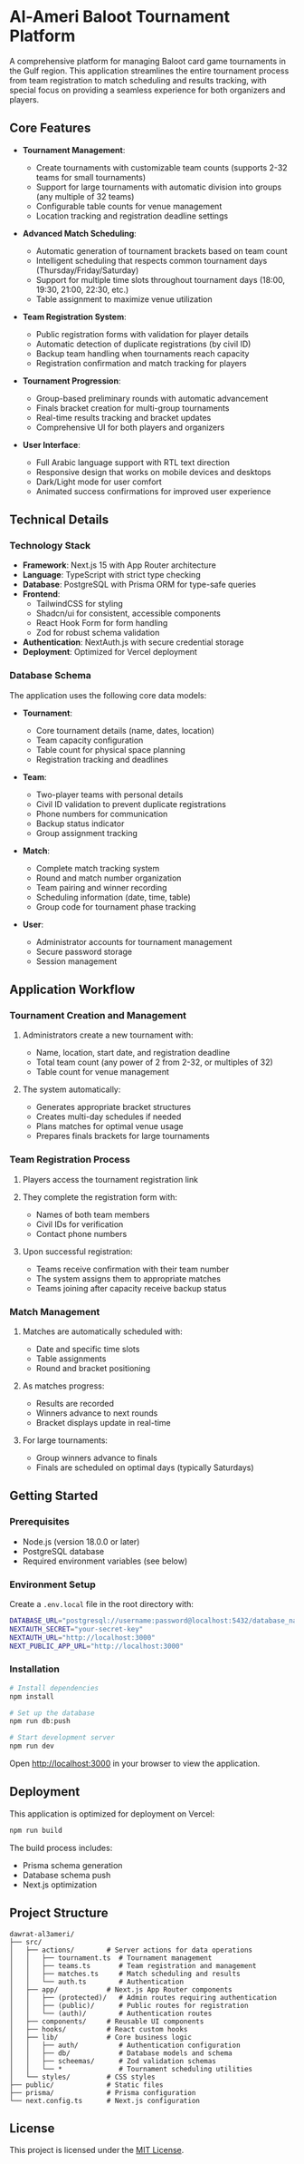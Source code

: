 # Al-Ameri Baloot Tournament Platform

A comprehensive platform for managing Baloot card game tournaments in the Gulf region. This application streamlines the entire tournament process from team registration to match scheduling and results tracking, with special focus on providing a seamless experience for both organizers and players.

## Core Features

- **Tournament Management**:

  - Create tournaments with customizable team counts (supports 2-32 teams for small tournaments)
  - Support for large tournaments with automatic division into groups (any multiple of 32 teams)
  - Configurable table counts for venue management
  - Location tracking and registration deadline settings

- **Advanced Match Scheduling**:

  - Automatic generation of tournament brackets based on team count
  - Intelligent scheduling that respects common tournament days (Thursday/Friday/Saturday)
  - Support for multiple time slots throughout tournament days (18:00, 19:30, 21:00, 22:30, etc.)
  - Table assignment to maximize venue utilization

- **Team Registration System**:

  - Public registration forms with validation for player details
  - Automatic detection of duplicate registrations (by civil ID)
  - Backup team handling when tournaments reach capacity
  - Registration confirmation and match tracking for players

- **Tournament Progression**:

  - Group-based preliminary rounds with automatic advancement
  - Finals bracket creation for multi-group tournaments
  - Real-time results tracking and bracket updates
  - Comprehensive UI for both players and organizers

- **User Interface**:
  - Full Arabic language support with RTL text direction
  - Responsive design that works on mobile devices and desktops
  - Dark/Light mode for user comfort
  - Animated success confirmations for improved user experience

## Technical Details

### Technology Stack

- **Framework**: Next.js 15 with App Router architecture
- **Language**: TypeScript with strict type checking
- **Database**: PostgreSQL with Prisma ORM for type-safe queries
- **Frontend**:
  - TailwindCSS for styling
  - Shadcn/ui for consistent, accessible components
  - React Hook Form for form handling
  - Zod for robust schema validation
- **Authentication**: NextAuth.js with secure credential storage
- **Deployment**: Optimized for Vercel deployment

### Database Schema

The application uses the following core data models:

- **Tournament**:

  - Core tournament details (name, dates, location)
  - Team capacity configuration
  - Table count for physical space planning
  - Registration tracking and deadlines

- **Team**:

  - Two-player teams with personal details
  - Civil ID validation to prevent duplicate registrations
  - Phone numbers for communication
  - Backup status indicator
  - Group assignment tracking

- **Match**:

  - Complete match tracking system
  - Round and match number organization
  - Team pairing and winner recording
  - Scheduling information (date, time, table)
  - Group code for tournament phase tracking

- **User**:
  - Administrator accounts for tournament management
  - Secure password storage
  - Session management

## Application Workflow

### Tournament Creation and Management

1. Administrators create a new tournament with:

   - Name, location, start date, and registration deadline
   - Total team count (any power of 2 from 2-32, or multiples of 32)
   - Table count for venue management

2. The system automatically:
   - Generates appropriate bracket structures
   - Creates multi-day schedules if needed
   - Plans matches for optimal venue usage
   - Prepares finals brackets for large tournaments

### Team Registration Process

1. Players access the tournament registration link
2. They complete the registration form with:

   - Names of both team members
   - Civil IDs for verification
   - Contact phone numbers

3. Upon successful registration:
   - Teams receive confirmation with their team number
   - The system assigns them to appropriate matches
   - Teams joining after capacity receive backup status

### Match Management

1. Matches are automatically scheduled with:

   - Date and specific time slots
   - Table assignments
   - Round and bracket positioning

2. As matches progress:

   - Results are recorded
   - Winners advance to next rounds
   - Bracket displays update in real-time

3. For large tournaments:
   - Group winners advance to finals
   - Finals are scheduled on optimal days (typically Saturdays)

## Getting Started

### Prerequisites

- Node.js (version 18.0.0 or later)
- PostgreSQL database
- Required environment variables (see below)

### Environment Setup

Create a `.env.local` file in the root directory with:

```bash
DATABASE_URL="postgresql://username:password@localhost:5432/database_name"
NEXTAUTH_SECRET="your-secret-key"
NEXTAUTH_URL="http://localhost:3000"
NEXT_PUBLIC_APP_URL="http://localhost:3000"
```

### Installation

```bash
# Install dependencies
npm install

# Set up the database
npm run db:push

# Start development server
npm run dev
```

Open [http://localhost:3000](http://localhost:3000) in your browser to view the application.

## Deployment

This application is optimized for deployment on Vercel:

```bash
npm run build
```

The build process includes:

- Prisma schema generation
- Database schema push
- Next.js optimization

## Project Structure

```
dawrat-al3ameri/
├── src/
│   ├── actions/        # Server actions for data operations
│   │   ├── tournament.ts  # Tournament management
│   │   ├── teams.ts       # Team registration and management
│   │   ├── matches.ts     # Match scheduling and results
│   │   └── auth.ts        # Authentication
│   ├── app/            # Next.js App Router components
│   │   ├── (protected)/   # Admin routes requiring authentication
│   │   ├── (public)/      # Public routes for registration
│   │   └── (auth)/        # Authentication routes
│   ├── components/     # Reusable UI components
│   ├── hooks/          # React custom hooks
│   ├── lib/            # Core business logic
│   │   ├── auth/          # Authentication configuration
│   │   ├── db/            # Database models and schema
│   │   ├── scheemas/      # Zod validation schemas
│   │   └── *              # Tournament scheduling utilities
│   └── styles/         # CSS styles
├── public/             # Static files
├── prisma/             # Prisma configuration
└── next.config.ts      # Next.js configuration
```

## License

This project is licensed under the [MIT License](LICENSE).
